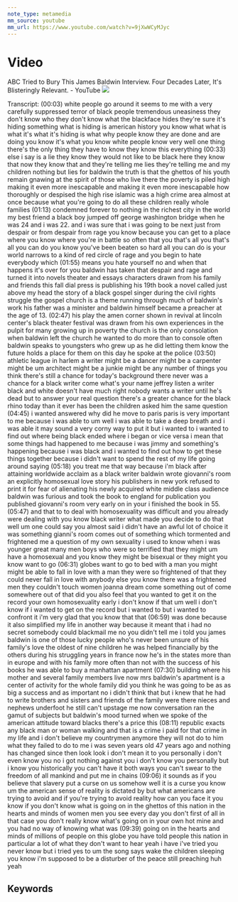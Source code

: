 ```yaml
---
note_type: metamedia
mm_source: youtube
mm_url: https://www.youtube.com/watch?v=9jXwWCyMJyc
---
```


# Video

ABC Tried to Bury This James Baldwin Interview. Four Decades Later, It's Blisteringly Relevant. - YouTube
![](https://www.youtube.com/watch?v=9jXwWCyMJyc)

Transcript:
(00:03) white people go around it seems to me with a very carefully suppressed terror of black people tremendous uneasiness they don't know who they don't know what the blackface hides they're sure it's hiding something what is hiding is american history you know what what is what it's what it's hiding is what why people know they are done and are doing you know it's what you know white people know very well one thing there's the only thing they have to know they know this everything
(00:33) else i say is a lie they know they would not like to be black here they know that now they know that and they're telling me lies they're telling me and my children nothing but lies for baldwin the truth is that the ghettos of his youth remain gnawing at the spirit of those who live there the poverty is piled high making it even more inescapable and making it even more inescapable how thoroughly or despised the high rise islamic was a high crime area almost at once because what you're going to do all these children really whole families
(01:13) condemned forever to nothing in the richest city in the world  my best friend a black boy jumped off george washington bridge when he was 24 and i was 22. and i was sure that i was going to be next just from despair or from despair from rage you know because you can get to a place where you know where you're in battle so often that you that's all you that's all you can do you know you've been beaten so hard all you can do is your world narrows to a kind of red circle of rage and you begin to hate everybody which
(01:55) means you hate yourself no and when that happens it's over for you baldwin has taken that despair and rage and turned it into novels theater and essays characters drawn from his family and friends this fall dial press is publishing his 19th book a novel called just above my head the story of a black gospel singer during the civil rights struggle  the gospel church is a theme running through much of baldwin's work  his father was a minister and baldwin himself became a preacher at the age of 13.
(02:47) his play the amen corner shown in revival at lincoln center's black theater festival was drawn from his own experiences in the pulpit   for many growing up in poverty the church is the only consolation when baldwin left the church he wanted to do more than to console often baldwin speaks to youngsters who grew up as he did letting them know the future holds a place for them on this day he spoke at the police
(03:50) athletic league in harlem a writer might be a dancer might be a carpenter might be um architect might be a junkie might be any number of things you think there's still a chance for today's background there never was a chance for a black writer come what's your name jeffrey listen a writer black and white doesn't have much right nobody wants a writer until he's dead but to answer your real question there's a greater chance for the black rhino today than it ever has been the children asked him the same question
(04:45) i wanted answered why did he move to paris paris is very important to me because i was able to um well i was able to take a deep breath and i was able it may sound a very corny way to put it but i wanted to i wanted to find out where being black ended where i began or vice versa i mean that some things had happened to me because i was jimmy and something's happening because i was black and i wanted to find out how to get these things together because i didn't want to spend the rest of my life going around saying
(05:18) you treat me that way because i'm black after attaining worldwide acclaim as a black writer baldwin wrote giovanni's room an explicitly homosexual love story his publishers in new york refused to print it for fear of alienating his newly acquired white middle class audience baldwin was furious and took the book to england for publication you published giovanni's room very early on in your i finished the book in 55.
(05:47) and that to to deal with homosexuality was difficult and you already were dealing with you know black writer what made you decide to do that well um one could say you almost said i didn't have an awful lot of choice it was something gianni's room comes out of something which tormented and frightened me a question of my own sexuality i used to know when i was younger great many men boys who were so terrified that they might um have a homosexual and you know they might be bisexual or they might you know want to go
(06:31) globes want to go to bed with a man you might might be able to fall in love with a man they were so frightened of that they could never fall in love with anybody else you know there was a frightened men they couldn't touch women joanna dream come something out of come somewhere out of that did you also feel that you wanted to get it on the record your own homosexuality early i don't know if that um well i don't know if i wanted to get on the record but i wanted to but i wanted to confront it i'm very glad that you know that that
(06:59) was done because it also simplified my life in another way because it meant that i had no secret somebody could blackmail me no you didn't tell me i told you james baldwin is one of those lucky people who's never been unsure of his family's love the oldest of nine children he was helped financially by the others during his struggling years in france now he's in the states more than in europe and with his family more often than not with the success of his books he was able to buy a manhattan apartment
(07:30) building where his mother and several family members live now mrs baldwin's apartment is a center of activity for the whole family did you think he was going to be as as big a success and as important no i didn't think that but i knew that he had to write brothers and sisters and friends of the family were there nieces and nephews underfoot he still can't upstage me now conversation ran the gamut of subjects but baldwin's mood turned when we spoke of the american attitude toward blacks there's a price this
(08:11) republic exacts any black man or woman walking and that is a crime i paid for that crime in my life and i don't believe my countrymen anymore they will not do to him what they failed to do to me i was seven years old 47 years ago and nothing has changed since then look look i don't mean it to you personally i don't even know you no i got nothing against you i don't know you personally but i know you historically you can't have it both ways you can't swear to the freedom of all mankind and put me in chains
(09:06) it sounds as if you believe that slavery put a curse on us somehow well it is a curse you know um the american sense of reality is dictated by but what americans are trying to avoid and if you're trying to avoid reality how can you face it you know if you don't know what is going on in the ghettos of this nation in the hearts and minds of women men you see every day you don't first of all in that case you don't really know what's going on in your own hot mine and you had no way of knowing what was
(09:39) going on in the hearts and minds of millions of people on this globe you have told people this nation in particular a lot of what they don't want to hear yeah i have i've tried you never know but i tried yes to um the song says wake the children sleeping you know i'm supposed to be a disturber of the peace still preaching huh yeah


## Keywords